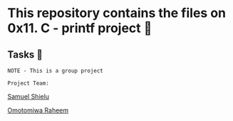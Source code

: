 # This repository contains the files on 0x11. C - printf project  📁

## Tasks  📃








```
NOTE - This is a group project

Project Team:
```

[Samuel Shielu](https://github.com/saminstein)

[Omotomiwa Raheem](https://github.com/omotomiwa26)
